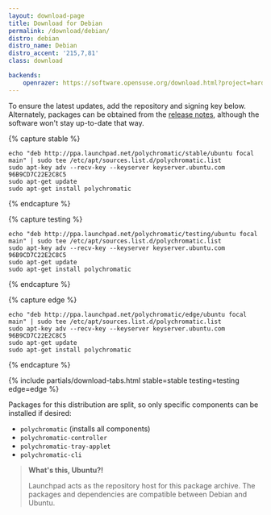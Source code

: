 ```yaml
---
layout: download-page
title: Download for Debian
permalink: /download/debian/
distro: debian
distro_name: Debian
distro_accent: '215,7,81'
class: download

backends:
    openrazer: https://software.opensuse.org/download.html?project=hardware%3Arazer&package=openrazer-meta
---
```


To ensure the latest updates, add the repository and signing key below.
Alternately, packages can be obtained from the [release notes](https://github.com/polychromatic/polychromatic/releases),
although the software won't stay up-to-date that way.

{% capture stable %}

```shell
echo "deb http://ppa.launchpad.net/polychromatic/stable/ubuntu focal main" | sudo tee /etc/apt/sources.list.d/polychromatic.list
sudo apt-key adv --recv-key --keyserver keyserver.ubuntu.com 96B9CD7C22E2C8C5
sudo apt-get update
sudo apt-get install polychromatic
```
{% endcapture %}

{% capture testing %}

```shell
echo "deb http://ppa.launchpad.net/polychromatic/testing/ubuntu focal main" | sudo tee /etc/apt/sources.list.d/polychromatic.list
sudo apt-key adv --recv-key --keyserver keyserver.ubuntu.com 96B9CD7C22E2C8C5
sudo apt-get update
sudo apt-get install polychromatic
```
{% endcapture %}

{% capture edge %}

```shell
echo "deb http://ppa.launchpad.net/polychromatic/edge/ubuntu focal main" | sudo tee /etc/apt/sources.list.d/polychromatic.list
sudo apt-key adv --recv-key --keyserver keyserver.ubuntu.com 96B9CD7C22E2C8C5
sudo apt-get update
sudo apt-get install polychromatic
```
{% endcapture %}

{% include partials/download-tabs.html
    stable=stable
    testing=testing
    edge=edge
%}

Packages for this distribution are split, so only specific components
can be installed if desired:

* `polychromatic` (installs all components)
* `polychromatic-controller`
* `polychromatic-tray-applet`
* `polychromatic-cli`

> **What's this, Ubuntu?!**
>
> Launchpad acts as the repository host for this package archive.
> The packages and dependencies are compatible between Debian and Ubuntu.
